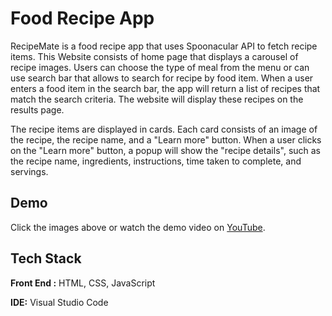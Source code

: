 
# Food Recipe App

RecipeMate is a food recipe app that uses Spoonacular API to fetch recipe items. This Website consists of home page that displays a carousel of recipe images. Users can choose the type of meal from the menu or can use search bar that allows to search for recipe by food item. When a user enters a food item in the search bar, the app will return a list of recipes that match the search criteria. The website will display these recipes on the results page.

The recipe items are displayed in cards. Each card consists of an image of the recipe, the recipe name, and a "Learn more" button. When a user clicks on the "Learn more" button, a popup will show the "recipe details", such as the recipe name, ingredients, instructions, time taken to complete, and servings.

## Demo

Click the images above or watch the demo video on [YouTube](https://youtu.be/R9D5XZF07qE).


## Tech Stack

**Front End :** HTML, CSS, JavaScript

**IDE:** Visual Studio Code
